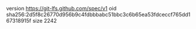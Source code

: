 version https://git-lfs.github.com/spec/v1
oid sha256:2d5f8c26770d956b9c4fdbbbabc51bbc3c6b65ea53fdceccf765dd167318915f
size 2242
